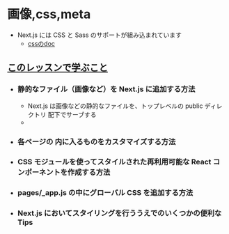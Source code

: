 # 画像,css,meta
- Next.js には CSS と Sass のサポートが組み込まれています
  - [cssのdoc](https://nextjs.org/docs/basic-features/built-in-css-support)

## [このレッスンで学ぶこと](https://qiita.com/thesugar/items/01896c1faa8241e6b1bc#%E3%81%93%E3%81%AE%E3%83%AC%E3%83%83%E3%82%B9%E3%83%B3%E3%81%A7%E5%AD%A6%E3%81%B6%E3%81%93%E3%81%A8)
  - ### 静的なファイル（画像など）を Next.js に追加する方法
    - Next.js は画像などの静的なファイルを、トップレベルの public ディレクトリ 配下でサーブする
    -
  - ### 各ページの <head> 内に入るものをカスタマイズする方法
  - ### CSS モジュールを使ってスタイルされた再利用可能な React コンポーネントを作成する方法
  - ### pages/_app.js の中にグローバル CSS を追加する方法
  - ### Next.js においてスタイリングを行ううえでのいくつかの便利な Tips